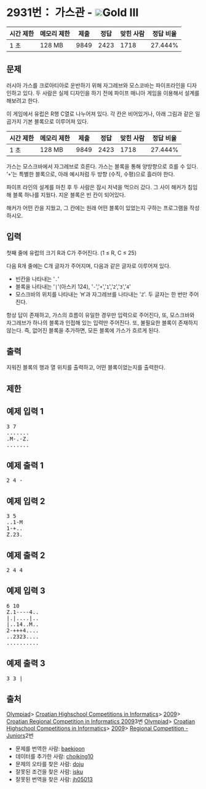 # 2931번： 가스관 - <img src="https://static.solved.ac/tier_small/13.svg" style="height:20px" />Gold III


| 시간 제한 | 메모리 제한 | 제출 | 정답 | 맞힌 사람 | 정답 비율 |
| --- | --- | --- | --- | --- | --- |
| 1 초 | 128 MB | 9849 | 2423 | 1718 | 27.444% |


## 문제


러시아 가스를 크로아티아로 운반하기 위해 자그레브와 모스코바는 파이프라인을 디자인하고 있다. 두 사람은 실제 디자인을 하기 전에 파이프 매니아 게임을 이용해서 설계를 해보려고 한다.

이 게임에서 유럽은 R행 C열로 나누어져 있다. 각 칸은 비어있거나, 아래 그림과 같은 일곱가지 기본 블록으로 이루어져 있다.

| 시간 제한 | 메모리 제한 | 제출 | 정답 | 맞힌 사람 | 정답 비율 |
| --- | --- | --- | --- | --- | --- |
| 1 초 | 128 MB | 9849 | 2423 | 1718 | 27.444% |
가스는 모스크바에서 자그레브로 흐른다. 가스는 블록을 통해 양방향으로 흐를 수 있다. '<code>+</code>'는 특별한 블록으로, 아래 예시처럼 두 방향 (수직, 수평)으로 흘러야 한다.

파이프 라인의 설계를 마친 후 두 사람은 잠시 저녁을 먹으러 갔다. 그 사이 해커가 침임해 블록 하나를 지웠다. 지운 블록은 빈 칸이 되어있다.

해커가 어떤 칸을 지웠고, 그 칸에는 원래 어떤 블록이 있었는지 구하는 프로그램을 작성하시오.




## 입력


첫째 줄에 유럽의 크기 R과 C가 주어진다. (1 ≤ R, C ≤ 25)

다음 R개 줄에는 C개 글자가 주어지며, 다음과 같은 글자로 이루어져 있다.

- 빈칸을 나타내는 '<code>.</code>'
- 블록을 나타내는 '<code>|</code>'(아스키 124), '<code>-</code>','<code>+</code>','<code>1</code>','<code>2</code>','<code>3</code>','<code>4</code>'
- 모스크바의 위치를 나타내는 '<code>M</code>'과 자그레브를 나타내는 '<code>Z</code>'. 두 글자는 한 번만 주어진다.

항상 답이 존재하고, 가스의 흐름이 유일한 경우만 입력으로 주어진다, 또, 모스크바와 자그레브가 하나의 블록과 인접해 있는 입력만 주어진다. 또, 불필요한 블록이 존재하지 않는다. 즉, 없어진 블록을 추가하면, 모든 블록에 가스가 흐르게 된다.




## 출력


지워진 블록의 행과 열 위치를 출력하고, 어떤 블록이었는지를 출력한다.




## 제한




## 예제 입력 1


<pre>3 7
.......
.M-.-Z.
.......
</pre>


## 예제 출력 1


<pre>2 4 -
</pre>




## 예제 입력 2


<pre>3 5
..1-M
1-+..
Z.23.
</pre>


## 예제 출력 2


<pre>2 4 4
</pre>




## 예제 입력 3


<pre>6 10
Z.1----4..
|.|....|..
|..14..M..
2-+++4....
..2323....
..........
</pre>


## 예제 출력 3


<pre>3 3 |
</pre>






## 출처


[Olympiad](/category/2)> [Croatian Highschool Competitions in Informatics](/category/25)> [2009](/category/29)> [Croatian Regional Competition in Informatics 2009](/category/detail/91)3번
[Olympiad](/category/2)> [Croatian Highschool Competitions in Informatics](/category/25)> [2009](/category/29)> [Regional Competition - Juniors](/category/detail/1069)2번
- 문제를 번역한 사람: [baekjoon](/user/baekjoon)
- 데이터를 추가한 사람: [choiking10](/user/choiking10)
- 문제의 오타를 찾은 사람: [doju](/user/doju)
- 잘못된 조건을 찾은 사람: [isku](/user/isku)
- 잘못된 번역을 찾은 사람: [jh05013](/user/jh05013)




